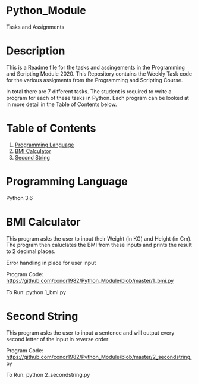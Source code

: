 # Python_Module
Tasks and Assignments

# Description

This is a Readme file for the tasks and assingements in the Programming and Scripting Module 2020. This Repository contains the Weekly Task code for the various assigments from the Programming and Scripting Course. 

In total there are 7 different tasks. The student is required to write a program for each of these tasks in Python. Each program can be looked at in more detail in the Table of Contents below.

# Table of Contents
1. [Programming Language](#programming-language)
2. [BMI Calculator](#bmi-calculator)
3. [Second String](#secondstring)
      
# Programming Language
Python 3.6

# BMI Calculator
This program asks the user to input their Weight (in KG) and Height (in Cm). The program then caluclates the BMI from these inputs and prints the result to 2 decimal places.

Error handling in place for user input 

Program Code: https://github.com/conor1982/Python_Module/blob/master/1_bmi.py

To Run: python 1_bmi.py

# Second String
This program asks the user to input a sentence and will output every second letter of the input in reverse order

Program Code: https://github.com/conor1982/Python_Module/blob/master/2_secondstring.py 

To Run: python 2_secondstring.py